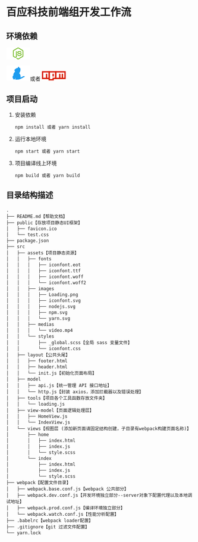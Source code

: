 # 百应科技前端组开发工作流

## 环境依赖

[![Image Node](src/assets/images/nodejs.svg)](http://nodejs.cn)

[![Image NPM](src/assets/images/yarn.svg)](<(https://yarn.bootcss.com)>)或者 [![Image NPM](src/assets/images/npm.svg)](https://www.npmjs.com)

## 项目启动

1. 安装依赖

    ```shell
    npm install 或者 yarn install
    ```

2) 运行本地环境

    ```shell
    npm start 或者 yarn start
    ```

3. 项目编译线上环境

    ```shell
    npm build 或者 yarn build
    ```

## 目录结构描述

```shell
.
├── README.md【帮助文档】
├── public【存放项目静态UI框架】
│   ├── favicon.ico
│   └── test.css
├── package.json
├── src
│   ├── assets【项目静态资源】
│   │   ├── fonts
│   │   │   ├── iconfont.eot
│   │   │   ├── iconfont.ttf
│   │   │   ├── iconfont.woff
│   │   │   └── iconfont.woff2
│   │   ├── images
│   │   │   ├── Loading.png
│   │   │   ├── iconfont.svg
│   │   │   ├── nodejs.svg
│   │   │   ├── npm.svg
│   │   │   └── yarn.svg
│   │   ├── medias
│   │   │   └── video.mp4
│   │   └── styles
│   │       ├── _global.scss【全局 sass 变量文件】
│   │       └── iconfont.css
│   ├── layout【公共头尾】
│   │   ├── footer.html
│   │   ├── header.html
│   │   └── init.js【初始化页面布局】
│   ├── model
│   │   ├── api.js【统一管理 API 接口地址】
│   │   └── http.js【封装 axios，添加拦截器以及错误处理】
│   ├── tools【项目各个工具函数存放文件夹】
│   │   └── loading.js
│   ├── view-model【页面逻辑处理层】
│   │   ├── HomeView.js
│   │   └── IndexView.js
│   └── views【视图层 (添加新页面请固定结构创建，子目录有webpack构建页面名称)】
│       ├── home
│       │   ├── index.html
│       │   ├── index.js
│       │   └── style.scss
│       └── index
│           ├── index.html
│           ├── index.js
│           └── style.scss
├── webpack【配置文件目录】
│   ├── webpack.base.conf.js【webpack 公共部分】
│   ├── webpack.dev.conf.js【开发环境独立部分--server对象下配置代理以及本地调试地址】
│   ├── webpack.prod.conf.js【编译环境独立部分】
│   └── webpack.watch.conf.js【性能分析配置】
├── .babelrc【webpack loader配置】
├── .gitignore【git 过滤文件配置】
└── yarn.lock
```
